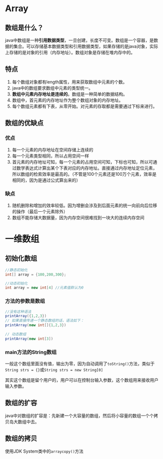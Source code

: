 # Array

## 数组是什么？
java中数组是一种**引用数据类型**，一旦创建，长度不可变。数组是一个容器，是数据的集合。可以存储基本数据类型和引用数据类型，如果存储的是java对象，实际上存储的是对象的引用（内存地址）。数组对象是存储在堆内存中的。

## 特点

1. 每个数组对象都有length属性，用来获取数组中元素的个数。
2. java中的数组要求数组中元素的类型统一。
3. **数组中元素内存地址是连续的**。数组是一种简单的数据结构。
4. 数组中，首元素的内存地址作为整个数组对象的内存地址。
5. 每个数组元素都有下表，从零开始。对元素的存取都是需要通过下标来进行。

## 数组的优缺点

### 优点

1. 每一个元素的内存地址在空间存储上连续的
2. 每一个元素类型相同，所以占用空间一样
3. 首元素的内存地址可知，每一个元素的占用空间可知，下标也可知，所以可通过数学表达式计算出某个下表对应的内存地址。直接通过内存地址定位元素，所以数组的检索效率是最高的。（不管是100个元素还是100万个元素，效率是相同的，因为是通过公式算出来的）

### 缺点

1. 随机删除和增加的效率较低。因为增删会涉及到后面元素的统一向前向后位移的操作（最后一个元素除外）
2. 数组不能存储大数据量，因为内存空间很难找到一块大的连续内存空间

#  一维数组

## 初始化数组

```java
//静态初始化
int[] array = {100,200,300};

//动态初始化
int array = new int[4] //元素值默认为0

```

### 方法的参数是数组

```java
//没有这种语法
printArray({1,2,3})
// 如果直接传递一个静态数组的话，语法如下：
printArray(new int[]{1,2,3})
    
// 动态数组
printArray(new int[3])
```

### main方法的String数组

一般这个数组里面没有值，输出为零，因为自动调用了`toString()`方法，类似于`String strs = {}`或`String strs = new String[0]`

其实这个数组是留个用户的，用户可以在控制台输入参数，这个数组用来接收用户输入参数。

## 数组的扩容

java中对数组的扩容是：先新建一个大容量的数组，然后将小容量的数组一个个拷贝岛大数组中去。

## 数组的拷贝

使用JDK System类中的`arraycopy()`方法

